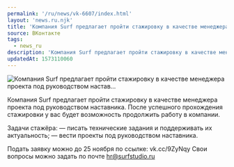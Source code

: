 ```yaml
---
permalink: '/ru/news/vk-6607/index.html'
layout: 'news.ru.njk'
title: 'Компания Surf предлагает пройти стажировку в качестве менеджера проекта под руководством настав…'
source: ВКонтакте
tags:
  - news_ru
description: 'Компания Surf предлагает пройти стажировку в качестве менеджера проекта под руководством настав…'
updatedAt: 1573110060
---
```

![Компания Surf предлагает пройти стажировку в качестве менеджера проекта под руководством настав…](https://sun9-49.userapi.com/impf/c857336/v857336259/3bb75/yAnDTUkUASw.jpg?size=1280x720&quality=96&proxy=1&sign=c598418f9e84338876972f916ad7e66a&c_uniq_tag=KfVJ5-7t5_IaR1ypyf2yGFPKChh_X6ZCXLEZXQbnCNM&type=album)

Компания Surf предлагает пройти стажировку в качестве менеджера проекта под руководством наставника. После успешного прохождения стажировки у вас будет возможность продолжить работу в компании.

Задачи стажёра:
— писать технические задания и поддерживать их актуальность;
— вести проекты под руководством наставника.

Подать заявку можно до 25 ноября по ссылке: vk.cc/9ZyNqy
Свои вопросы можно задать по почте hr@surfstudio.ru
